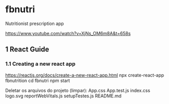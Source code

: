 # fbnutri
Nutritionist prescription app

https://www.youtube.com/watch?v=XjNs_OM6m8A&t=658s

## 1 React Guide

### 1.1 Creating a new react app
https://reactjs.org/docs/create-a-new-react-app.html
npx create-react-app fbnutrition
cd fbnutri
npm start

Deletar os arquivos do projeto (limpar):
App.css
App.test.js
index.css
logo.svg
reportWebVitals.js
setupTestes.js
README.md
